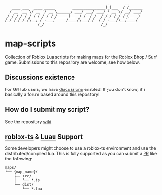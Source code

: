 ```
                                               _       __      
   ____ ___  ____ _____        _______________(_)___  / /______
  / __ `__ \/ __ `/ __ \______/ ___/ ___/ ___/ / __ \/ __/ ___/
 / / / / / / /_/ / /_/ /_____(__  ) /__/ /  / / /_/ / /_(__  ) 
/_/ /_/ /_/\__,_/ .___/     /____/\___/_/  /_/ .___/\__/____/  
               /_/                          /_/                
```
# map-scripts
Collection of Roblox Lua scripts for making maps for the Roblox Bhop / Surf game. Submissions to this repository are welcome, see how below.

## Discussions existence
For GitHub users, we have [discussions](https://github.com/rsource-open-source/map-scripts/discussions) enabled! If you don't know, it's basically a forum based around this repository!

## How do I submit my script?
See the repository [wiki](https://github.com/rsource-open-source/map-scripts/wiki)

## [roblox-ts](https://github.com/roblox-ts/roblox-ts) & [Luau](https://luau-lang.org/) Support
Some developers might choose to use a roblox-ts environment and use the distributed/compiled lua. This is fully supported as you can submit a [PR](https://docs.github.com/en/github/collaborating-with-pull-requests/proposing-changes-to-your-work-with-pull-requests/about-pull-requests) like the following:
```
maps/
└── {map_name}/
    ├── src/
    │   └── *.ts
    └── dist/
        └── *.lua
```
<!--
## Use of [StyLua](https://github.com/JohnnyMorganz/StyLua) (and the GitHub Action [stylua-action](https://github.com/JohnnyMorganz/stylua-action)
When a commit is pushed or a pull request is made,
-->